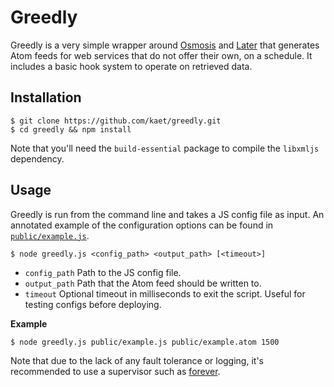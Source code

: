 # Greedly

Greedly is a very simple wrapper around [Osmosis](https://github.com/rchipka/node-osmosis) and [Later](https://github.com/bunkat/later) that generates Atom feeds for web services that do not offer their own, on a schedule. It includes a basic hook system to operate on retrieved data.

## Installation

```
$ git clone https://github.com/kaet/greedly.git
$ cd greedly && npm install
```

Note that you'll need the `build-essential` package to compile the `libxmljs` dependency.

## Usage

Greedly is run from the command line and takes a JS config file as input. An annotated example of the configuration options can be found in [`public/example.js`](https://github.com/kaet/greedly/blob/master/public/example.js).

```
$ node greedly.js <config_path> <output_path> [<timeout>]
```

- `config_path` Path to the JS config file.
- `output_path` Path that the Atom feed should be written to.
- `timeout` Optional timeout in milliseconds to exit the script. Useful for testing configs before deploying.

**Example**

```
$ node greedly.js public/example.js public/example.atom 1500
```

Note that due to the lack of any fault tolerance or logging, it's recommended to use a supervisor such as [forever](https://github.com/foreverjs/forever).
